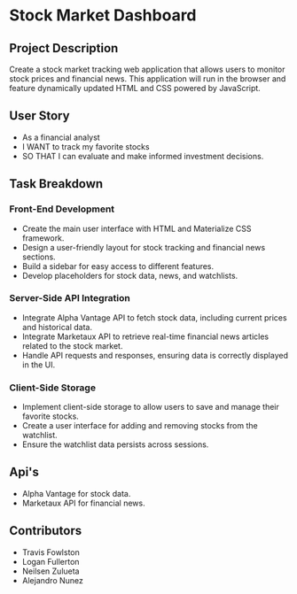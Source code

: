 # Stock Market Dashboard

## Project Description

Create a stock market tracking web application that allows users to monitor stock prices and financial news. This application will run in the browser and feature dynamically updated HTML and CSS powered by JavaScript.

## User Story

- As a financial analyst
- I WANT to track my favorite stocks
- SO THAT I can evaluate and make informed investment decisions.

## Task Breakdown

### Front-End Development

- Create the main user interface with HTML and Materialize CSS framework.
- Design a user-friendly layout for stock tracking and financial news sections.
- Build a sidebar for easy access to different features.
- Develop placeholders for stock data, news, and watchlists.

### Server-Side API Integration

- Integrate Alpha Vantage API to fetch stock data, including current prices and historical data.
- Integrate Marketaux API to retrieve real-time financial news articles related to the stock market.
- Handle API requests and responses, ensuring data is correctly displayed in the UI.

### Client-Side Storage

- Implement client-side storage to allow users to save and manage their favorite stocks.
- Create a user interface for adding and removing stocks from the watchlist.
- Ensure the watchlist data persists across sessions.

## Api's

- Alpha Vantage for stock data.
- Marketaux API for financial news.

## Contributors

- Travis Fowlston
- Logan Fullerton
- Neilsen Zulueta
- Alejandro Nunez
